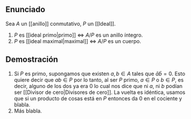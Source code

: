 
## Enunciado

Sea $A$ un [[anillo]] conmutativo, $P$ un [[Ideal]].
1.   $P$ es [[ideal primo|primo]] $\iff$ $A / P$ es un anillo íntegro.
2.  $P$ es [[ideal maximal|maximal]] $\iff$ $A / P$ es un cuerpo.

## Demostración

1. Si $P$ es primo, supongamos que existen $a,b\in A$ tales que $\bar{a}\bar{b}=0$. Esto quiere decir que $ab\in P$ por lo tanto, al ser $P$ primo, $a\in P$ o $b \in P$, es decir, alguno de los dos ya era $0$ lo cual nos dice que ni $a$, ni $b$ podían ser [[Divisor de cero|Divisores de cero]]. La vuelta es idéntica, usamos que si un producto de cosas está en $P$ entonces da 0 en el cociente y blabla.
2. Más blabla.